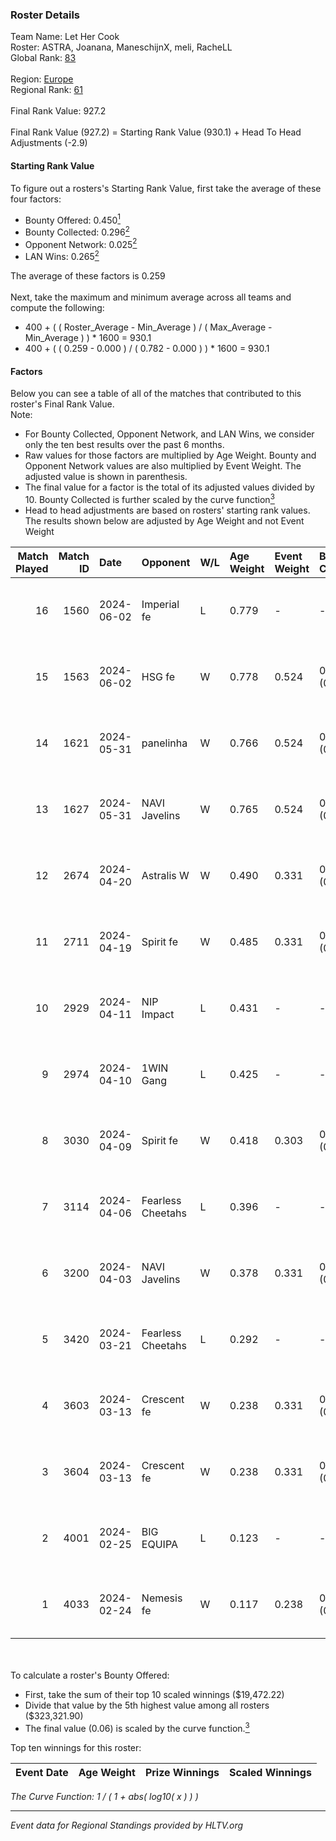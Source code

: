 ### Roster Details<br />
Team Name: Let Her Cook<br />
Roster: ASTRA, Joanana, ManeschijnX, meli, RacheLL<br />
Global Rank: [83](../standings_global.md)<br />
<br />
Region: [Europe]( ../standings_europe.md)<br />
Regional Rank: [61]( ../standings_europe.md)<br />
<br />
Final Rank Value:  927.2<br />
<br />
Final Rank Value (927.2) = Starting Rank Value (930.1) + Head To Head Adjustments (-2.9)<br />

#### Starting Rank Value<br />
To figure out a rosters's Starting Rank Value, first take the average of these four factors:<br />
- Bounty Offered: 0.450[<sup>1</sup>](#table2)
- Bounty Collected: 0.296[<sup>2</sup>](#table1)
- Opponent Network: 0.025[<sup>2</sup>](#table1)
- LAN Wins: 0.265[<sup>2</sup>](#table1)

The average of these factors is 0.259<br />
<br />
Next, take the maximum and minimum average across all teams and compute the following:<br />
- 400 + ( ( Roster_Average - Min_Average ) / ( Max_Average - Min_Average ) ) * 1600 = 930.1
- 400 + ( ( 0.259 - 0.000 ) / ( 0.782 - 0.000 ) ) * 1600 = 930.1


#### Factors<br />
Below you can see a table of all of the matches that contributed to this roster's Final Rank Value.<br />
Note:<br />

- For Bounty Collected, Opponent Network, and LAN Wins, we consider only the ten best results over the past 6 months.
- Raw values for those factors are multiplied by Age Weight. Bounty and Opponent Network values are also multiplied by Event Weight. The adjusted value is shown in parenthesis.
- The final value for a factor is the total of its adjusted values divided by 10. Bounty Collected is further scaled by the curve function[<sup>3</sup>](#curveFunction)
- Head to head adjustments are based on rosters' starting rank values. The results shown below are adjusted by Age Weight and not Event Weight
<span id="table1"></span><br />


| Match Played | Match ID | Date       | Opponent          | W/L | Age Weight | Event Weight | Bounty Collected | Opponent Network | LAN Wins  | H2H Adj. | Roster                                     |
| -: | -: | :- | :- | :- | :- | :- | :- | :- | :- | -: | :- |
|           16 |     1560 | 2024-06-02 | Imperial fe       | L   | 0.779      | -            | -                | -                | -         |    -8.23 | ASTRA, Joanana, ManeschijnX, meli, RacheLL |
|           15 |     1563 | 2024-06-02 | HSG fe            | W   | 0.778      | 0.524        | 0.031 (0.013)    | 0.070 (0.028)    | 1 (0.778) |     9.38 | ASTRA, Joanana, ManeschijnX, meli, RacheLL |
|           14 |     1621 | 2024-05-31 | panelinha         | W   | 0.766      | 0.524        | 0.032 (0.013)    | 0.154 (0.062)    | 1 (0.766) |    10.22 | ASTRA, Joanana, ManeschijnX, meli, RacheLL |
|           13 |     1627 | 2024-05-31 | NAVI Javelins     | W   | 0.765      | 0.524        | 0.026 (0.011)    | 0.188 (0.075)    | 1 (0.765) |    10.63 | ASTRA, Joanana, ManeschijnX, meli, RacheLL |
|           12 |     2674 | 2024-04-20 | Astralis W        | W   | 0.490      | 0.331        | 0.002 (0.000)    | 0.063 (0.010)    | 0 (0.000) |     3.24 | ASTRA, Joanana, ManeschijnX, meli, RacheLL |
|           11 |     2711 | 2024-04-19 | Spirit fe         | W   | 0.485      | 0.331        | 0.005 (0.001)    | 0.141 (0.023)    | 0 (0.000) |     2.95 | ASTRA, Joanana, ManeschijnX, meli, RacheLL |
|           10 |     2929 | 2024-04-11 | NIP Impact        | L   | 0.431      | -            | -                | -                | -         |   -10.00 | ASTRA, Joanana, kezziwow, meli, RacheLL    |
|            9 |     2974 | 2024-04-10 | 1WIN Gang         | L   | 0.425      | -            | -                | -                | -         |   -10.94 | ASTRA, Joanana, kezziwow, meli, RacheLL    |
|            8 |     3030 | 2024-04-09 | Spirit fe         | W   | 0.418      | 0.303        | 0.005 (0.001)    | 0.141 (0.018)    | 0 (0.000) |     2.47 | ASTRA, Joanana, kezziwow, meli, RacheLL    |
|            7 |     3114 | 2024-04-06 | Fearless Cheetahs | L   | 0.396      | -            | -                | -                | -         |    -9.81 | ASTRA, Joanana, kezziwow, meli, RacheLL    |
|            6 |     3200 | 2024-04-03 | NAVI Javelins     | W   | 0.378      | 0.331        | 0.026 (0.003)    | 0.188 (0.024)    | 0 (0.000) |     4.34 | ASTRA, Joanana, kezziwow, meli, RacheLL    |
|            5 |     3420 | 2024-03-21 | Fearless Cheetahs | L   | 0.292      | -            | -                | -                | -         |    -7.36 | Joanana, kezziwow, meli, RacheLL, suns1de  |
|            4 |     3603 | 2024-03-13 | Crescent fe       | W   | 0.238      | 0.331        | 0.005 (0.000)    | 0.078 (0.006)    | 0 (0.000) |     1.39 | Joanana, kezziwow, meli, RacheLL, suns1de  |
|            3 |     3604 | 2024-03-13 | Crescent fe       | W   | 0.238      | 0.331        | 0.005 (0.000)    | 0.078 (0.006)    | 0 (0.000) |     1.38 | Joanana, kezziwow, meli, RacheLL, suns1de  |
|            2 |     4001 | 2024-02-25 | BIG EQUIPA        | L   | 0.123      | -            | -                | -                | -         |    -2.76 | Joanana, kezziwow, meli, RacheLL, suns1de  |
|            1 |     4033 | 2024-02-24 | Nemesis fe        | W   | 0.117      | 0.238        | 0.000 (0.000)    | 0.000 (0.000)    | 0 (0.000) |     0.18 | Joanana, kezziwow, meli, RacheLL, suns1de  |

<br />
<span id="table2"></span><br />
To calculate a roster's Bounty Offered:<br />

- First, take the sum of their top 10 scaled winnings ($19,472.22)
- Divide that value by the 5th highest value among all rosters ($323,321.90)
- The final value (0.06) is scaled by the curve function.[<sup>3</sup>](#curveFunction)

Top ten winnings for this roster:<br />

| Event Date | Age Weight | Prize Winnings | Scaled Winnings |
| :- | -: | :- | :- |


<span id="curveFunction"></span>_The Curve Function: 1 / ( 1 + abs( log10( x ) ) )_<br />

---
_Event data for Regional Standings provided by HLTV.org_<br />
